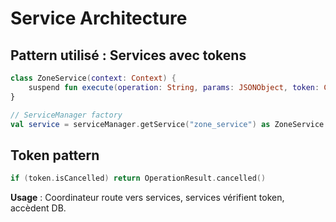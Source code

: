 # Service Architecture

## Pattern utilisé : Services avec tokens

```kotlin
class ZoneService(context: Context) {
    suspend fun execute(operation: String, params: JSONObject, token: CancellationToken): OperationResult
}

// ServiceManager factory
val service = serviceManager.getService("zone_service") as ZoneService
```

## Token pattern
```kotlin
if (token.isCancelled) return OperationResult.cancelled()
```

**Usage** : Coordinateur route vers services, services vérifient token, accèdent DB.
